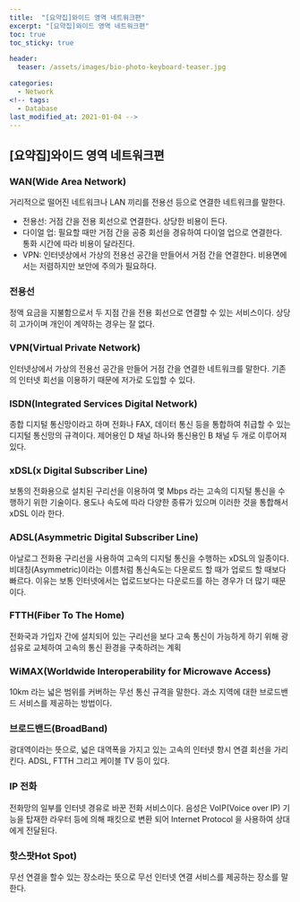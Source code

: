 ```yaml
---
title:  "[요약집]와이드 영역 네트워크편"
excerpt: "[요약집]와이드 영역 네트워크편"
toc: true
toc_sticky: true

header:
  teaser: /assets/images/bio-photo-keyboard-teaser.jpg

categories:
  - Network
<!-- tags:
  - Database 
last_modified_at: 2021-01-04 -->
---
```

## [요약집]와이드 영역 네트워크편

### WAN(Wide Area Network)
거리적으로 떨어진 네트워크나 LAN 끼리를 전용선 등으로 연결한 네트워크를 말한다.
- 전용선: 거점 간을 전용 회선으로 연결한다. 상당한 비용이 든다.
- 다이얼 업: 필요할 때만 거점 간을 공중 회선을 경유하여 다이얼 업으로 연결한다. 통화 시간에 따라 비용이 달라진다.
- VPN: 인터넷상에서 가상의 전용선 공간을 만들어서 거점 간을 연결한다. 비용면에서는 저렴하지만 보안에 주의가 필요하다.

### 전용선
정액 요금을 지불함으로서 두 지점 간을 전용 회선으로 연결할 수 있는 서비스이다. 상당히 고가이며 개인이 계약하는 경우는 잘 없다.

### VPN(Virtual Private Network)
인터넷상에서 가상의 전용선 공간을 만들어 거점 간을 연결한 네트워크를 말한다. 기존의 인터넷 회선을 이용하기 때문에 저가로 도입할 수 있다.

### ISDN(Integrated Services Digital Network)
종합 디지털 통신망이라고 하며 전화나 FAX, 데이터 통신 등을 통합하여 취급할 수 있는 디지털 통신망의 규격이다. 제어용인 D 채널 하나와 통신용인 B 채널 두 개로 이루어져 있다.

### xDSL(x Digital Subscriber Line)
보통의 전화용으로 설치된 구리선을 이용하여 몇 Mbps 라는 고속의 디지털 통신을 수행하기 위한 기술이다. 용도나 속도에 따라 다양한 종류가 있으며 이러한 것을 통합해서 xDSL 이라 한다.

### ADSL(Asymmetric Digital Subscriber Line)
아날로그 전화용 구리선을 사용하여 고속의 디지털 통신을 수행하는 xDSL의 일종이다. 비대칭(Asymmetric)이라는 이름처럼 통신속도는 다운로드 할 때가 업로드 할 때보다 빠르다. 이유는 보통
인터넷에서는 업로드보다는 다운로드를 하는 경우가 더 많기 때문이다.

### FTTH(Fiber To The Home)
전화국과 가입자 간에 설치되어 있는 구리선을 보다 고속 통신이 가능하게 하기 위해 광섬유로 교체하여 고속의 통신 환경을 구축하려는 계획

### WiMAX(Worldwide Interoperability for Microwave Access)
10km 라는 넓은 범위를 커버하는 무선 통신 규격을 말한다. 과소 지역에 대한 브로드밴드 서비스를 제공하는 방법이다.

### 브로드밴드(BroadBand)
광대역이라는 뜻으로, 넓은 대역폭을 가지고 있는 고속의 인터넷 항시 연결 회선을 가리킨다. ADSL, FTTH 그리고 케이블 TV 등이 있다.

### IP 전화
전화망의 일부를 인터넷 경유로 바꾼 전화 서비스이다. 음성은 VoIP(Voice over IP) 기능을 탑재한 라우터 등에 의해 패킷으로 변환 되어 Internet Protocol 을 사용하여 상대에게 전달된다.

### 핫스팟Hot Spot)
무선 연결을 할수 있는 장소라는 뜻으로 무선 인터넷 연결 서비스를 제공하는 장소를 말한다.










